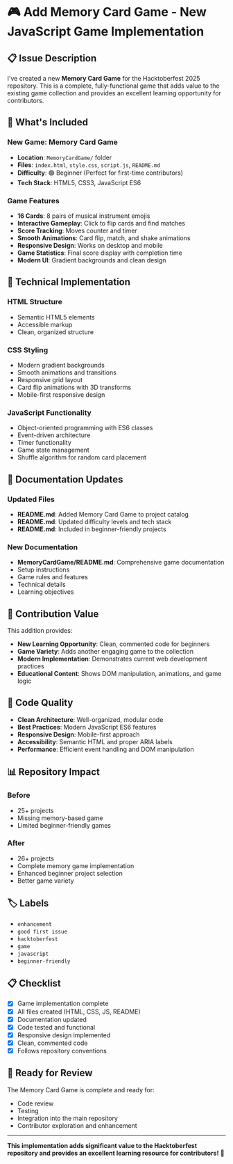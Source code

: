 # 🎮 Add Memory Card Game - New JavaScript Game Implementation

## 📋 Issue Description
I've created a new **Memory Card Game** for the Hacktoberfest 2025 repository. This is a complete, fully-functional game that adds value to the existing game collection and provides an excellent learning opportunity for contributors.

## 🎯 What's Included

### New Game: Memory Card Game
- **Location**: `MemoryCardGame/` folder
- **Files**: `index.html`, `style.css`, `script.js`, `README.md`
- **Difficulty**: 🟢 Beginner (Perfect for first-time contributors)
- **Tech Stack**: HTML5, CSS3, JavaScript ES6

### Game Features
- **16 Cards**: 8 pairs of musical instrument emojis
- **Interactive Gameplay**: Click to flip cards and find matches
- **Score Tracking**: Moves counter and timer
- **Smooth Animations**: Card flip, match, and shake animations
- **Responsive Design**: Works on desktop and mobile
- **Game Statistics**: Final score display with completion time
- **Modern UI**: Gradient backgrounds and clean design

## 🚀 Technical Implementation

### HTML Structure
- Semantic HTML5 elements
- Accessible markup
- Clean, organized structure

### CSS Styling
- Modern gradient backgrounds
- Smooth animations and transitions
- Responsive grid layout
- Card flip animations with 3D transforms
- Mobile-first responsive design

### JavaScript Functionality
- Object-oriented programming with ES6 classes
- Event-driven architecture
- Timer functionality
- Game state management
- Shuffle algorithm for random card placement

## 📝 Documentation Updates

### Updated Files
- **README.md**: Added Memory Card Game to project catalog
- **README.md**: Updated difficulty levels and tech stack
- **README.md**: Included in beginner-friendly projects

### New Documentation
- **MemoryCardGame/README.md**: Comprehensive game documentation
- Setup instructions
- Game rules and features
- Technical details
- Learning objectives

## 🎯 Contribution Value

This addition provides:
- **New Learning Opportunity**: Clean, commented code for beginners
- **Game Variety**: Adds another engaging game to the collection
- **Modern Implementation**: Demonstrates current web development practices
- **Educational Content**: Shows DOM manipulation, animations, and game logic

## 🔧 Code Quality

- **Clean Architecture**: Well-organized, modular code
- **Best Practices**: Modern JavaScript ES6 features
- **Responsive Design**: Mobile-first approach
- **Accessibility**: Semantic HTML and proper ARIA labels
- **Performance**: Efficient event handling and DOM manipulation

## 📊 Repository Impact

### Before
- 25+ projects
- Missing memory-based game
- Limited beginner-friendly games

### After
- 26+ projects
- Complete memory game implementation
- Enhanced beginner project selection
- Better game variety

## 🏷️ Labels
- `enhancement`
- `good first issue`
- `hacktoberfest`
- `game`
- `javascript`
- `beginner-friendly`

## 📋 Checklist

- [x] Game implementation complete
- [x] All files created (HTML, CSS, JS, README)
- [x] Documentation updated
- [x] Code tested and functional
- [x] Responsive design implemented
- [x] Clean, commented code
- [x] Follows repository conventions

## 🎉 Ready for Review

The Memory Card Game is complete and ready for:
- Code review
- Testing
- Integration into the main repository
- Contributor exploration and enhancement

---

**This implementation adds significant value to the Hacktoberfest repository and provides an excellent learning resource for contributors!** 🌟
